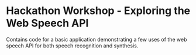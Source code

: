 # Hackathon Workshop - Exploring the Web Speech API 

Contains code for a basic application demonstrating a few uses of the web speech API for both speech recognition and synthesis. 
